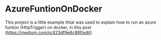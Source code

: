 # AzureFuntionOnDocker
This project is a little example thtat was used to explain how to run an azure funtion (HttpTrigger) on docker, in this post (https://medium.com/p/423df9e8c88f/edit)
